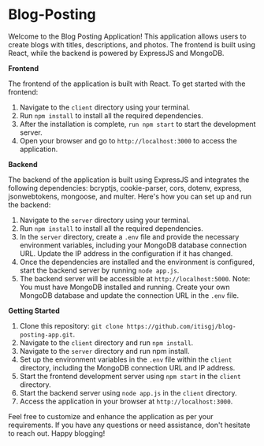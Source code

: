 # Blog-Posting

Welcome to the Blog Posting Application! This application allows users to create blogs with titles, descriptions, and photos. The frontend is built using React, while the backend is powered by ExpressJS and MongoDB.

**Frontend**

The frontend of the application is built with React. To get started with the frontend:

1. Navigate to the `client` directory using your terminal.
2. Run `npm install` to install all the required dependencies.
3. After the installation is complete, `run npm start` to start the development server.
4. Open your browser and go to `http://localhost:3000` to access the application.

**Backend**

The backend of the application is built using ExpressJS and integrates the following dependencies: bcryptjs, cookie-parser, cors, dotenv, express, jsonwebtokens, mongoose, and multer. Here's how you can set up and run the backend:

1. Navigate to the `server` directory using your terminal.
2. Run `npm install` to install all the required dependencies.
3. In the `server` directory, create a `.env` file and provide the necessary environment variables, including your MongoDB database connection URL. Update the IP address in the configuration if it has changed.
4. Once the dependencies are installed and the environment is configured, start the backend server by running `node app.js`.
5. The backend server will be accessible at `http://localhost:5000`.
Note: You must have MongoDB installed and running. Create your own MongoDB database and update the connection URL in the `.env` file.

**Getting Started**

1. Clone this repository: `git clone https://github.com/itisgj/blog-posting-app.git`.
2. Navigate to the `client` directory and run `npm install`.
3. Navigate to the `server` directory and run npm install.
4. Set up the environment variables in the `.env` file within the `client` directory, including the MongoDB connection URL and IP address.
5. Start the frontend development server using `npm start` in the `client` directory.
6. Start the backend server using `node app.js` in the `client` directory.
7. Access the application in your browser at `http://localhost:3000`.

Feel free to customize and enhance the application as per your requirements. If you have any questions or need assistance, don't hesitate to reach out. Happy blogging!

